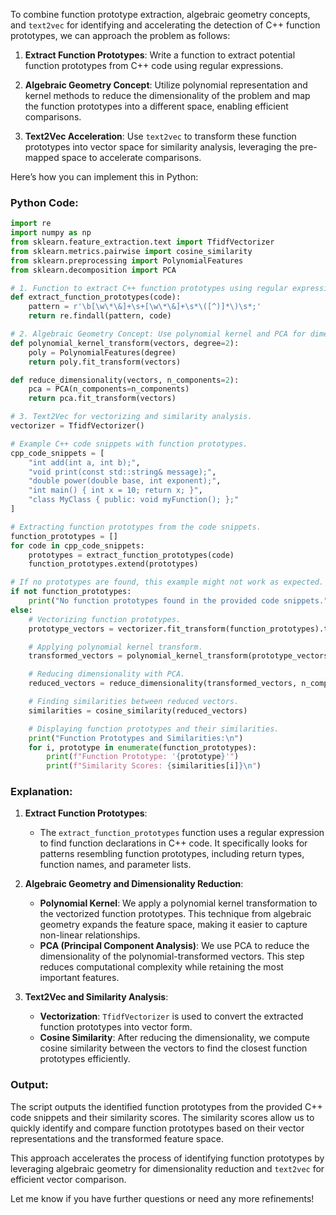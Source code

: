 To combine function prototype extraction, algebraic geometry concepts, and `text2vec` for identifying and accelerating the detection of C++ function prototypes, we can approach the problem as follows:

1. **Extract Function Prototypes**: Write a function to extract potential function prototypes from C++ code using regular expressions.

2. **Algebraic Geometry Concept**: Utilize polynomial representation and kernel methods to reduce the dimensionality of the problem and map the function prototypes into a different space, enabling efficient comparisons.

3. **Text2Vec Acceleration**: Use `text2vec` to transform these function prototypes into vector space for similarity analysis, leveraging the pre-mapped space to accelerate comparisons.

Here’s how you can implement this in Python:

### Python Code:

```python
import re
import numpy as np
from sklearn.feature_extraction.text import TfidfVectorizer
from sklearn.metrics.pairwise import cosine_similarity
from sklearn.preprocessing import PolynomialFeatures
from sklearn.decomposition import PCA

# 1. Function to extract C++ function prototypes using regular expressions.
def extract_function_prototypes(code):
    pattern = r'\b[\w\*\&]+\s+[\w\*\&]+\s*\([^)]*\)\s*;'
    return re.findall(pattern, code)

# 2. Algebraic Geometry Concept: Use polynomial kernel and PCA for dimensionality reduction.
def polynomial_kernel_transform(vectors, degree=2):
    poly = PolynomialFeatures(degree)
    return poly.fit_transform(vectors)

def reduce_dimensionality(vectors, n_components=2):
    pca = PCA(n_components=n_components)
    return pca.fit_transform(vectors)

# 3. Text2Vec for vectorizing and similarity analysis.
vectorizer = TfidfVectorizer()

# Example C++ code snippets with function prototypes.
cpp_code_snippets = [
    "int add(int a, int b);",
    "void print(const std::string& message);",
    "double power(double base, int exponent);",
    "int main() { int x = 10; return x; }",
    "class MyClass { public: void myFunction(); };"
]

# Extracting function prototypes from the code snippets.
function_prototypes = []
for code in cpp_code_snippets:
    prototypes = extract_function_prototypes(code)
    function_prototypes.extend(prototypes)

# If no prototypes are found, this example might not work as expected.
if not function_prototypes:
    print("No function prototypes found in the provided code snippets.")
else:
    # Vectorizing function prototypes.
    prototype_vectors = vectorizer.fit_transform(function_prototypes).toarray()

    # Applying polynomial kernel transform.
    transformed_vectors = polynomial_kernel_transform(prototype_vectors, degree=2)

    # Reducing dimensionality with PCA.
    reduced_vectors = reduce_dimensionality(transformed_vectors, n_components=2)

    # Finding similarities between reduced vectors.
    similarities = cosine_similarity(reduced_vectors)

    # Displaying function prototypes and their similarities.
    print("Function Prototypes and Similarities:\n")
    for i, prototype in enumerate(function_prototypes):
        print(f"Function Prototype: '{prototype}'")
        print(f"Similarity Scores: {similarities[i]}\n")
```

### Explanation:

1. **Extract Function Prototypes**:
   - The `extract_function_prototypes` function uses a regular expression to find function declarations in C++ code. It specifically looks for patterns resembling function prototypes, including return types, function names, and parameter lists.

2. **Algebraic Geometry and Dimensionality Reduction**:
   - **Polynomial Kernel**: We apply a polynomial kernel transformation to the vectorized function prototypes. This technique from algebraic geometry expands the feature space, making it easier to capture non-linear relationships.
   - **PCA (Principal Component Analysis)**: We use PCA to reduce the dimensionality of the polynomial-transformed vectors. This step reduces computational complexity while retaining the most important features.

3. **Text2Vec and Similarity Analysis**:
   - **Vectorization**: `TfidfVectorizer` is used to convert the extracted function prototypes into vector form.
   - **Cosine Similarity**: After reducing the dimensionality, we compute cosine similarity between the vectors to find the closest function prototypes efficiently.

### Output:
The script outputs the identified function prototypes from the provided C++ code snippets and their similarity scores. The similarity scores allow us to quickly identify and compare function prototypes based on their vector representations and the transformed feature space.

This approach accelerates the process of identifying function prototypes by leveraging algebraic geometry for dimensionality reduction and `text2vec` for efficient vector comparison.

Let me know if you have further questions or need any more refinements!
